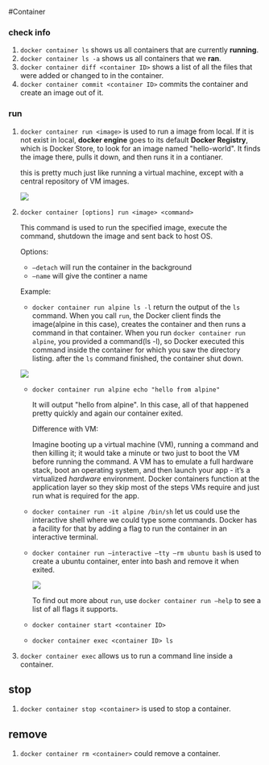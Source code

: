 #Container

### check info

1. `docker container ls` shows us all containers that are currently **running**.
2. `docker container ls -a` shows us all containers that we **ran**.
3. `docker container diff <container ID>` shows a list of all the files that were added or changed to in the container.
4. `docker container commit <container ID>` commits the container and create an image out of it.

### run

1. `docker container run <image>` is used to run a image from local. If it is not exist in local, **docker engine** goes to its default **Docker Registry**, which is Docker Store, to look for an image named "hello-world". It finds the image there, pulls it down, and then runs it in a contianer.

   this is pretty much just like running a virtual machine, except with a central repository of VM images.

   ![](https://training.play-with-docker.com/images/ops-basics-hello-world.svg)

2. `docker container [options] run <image> <command> `  

   This command is used to run the specified image, execute the command, shutdown the image and sent back to host OS.

   Options:

   * `—detach` will run the container in the background
   * `—name` will give the continer a name

   Example:

   * `docker container run alpine ls -l` return the output of the `ls` command. When you call `run`, the Docker client finds the image(alpine in this case), creates the container and then runs a command in that container. When you run `docker container run alpine`, you provided a command(ls -l), so Docker executed this command inside the container for which you saw the directory listing. after the `ls` command finished, the container shut down.

   ![](https://training.play-with-docker.com/images/ops-basics-run-details.svg)

   * `docker container run alpine echo "hello from alpine"` 

     It will output "hello from alpine". In this case, all of that happened pretty quickly and again our container exited.

     Difference with VM:

     Imagine booting up a virtual machine (VM), running a command and then killing it; it would take a minute or two just to boot the VM before running the command. A VM has to emulate a full hardware stack, boot an operating system, and then launch your app - it’s a virtualized *hardware* environment. Docker containers function at the application layer so they skip most of the steps VMs require and just run what is required for the app.

   * `docker container run -it alpine /bin/sh` let us could use the interactive shell where we could type some commands. Docker has a facility for that by adding a flag to run the container in an interactive terminal.

   * `docker container run —interactive —tty —rm ubuntu bash` is used to create a ubuntu container, enter into bash and remove it when exited.

     ![](https://training.play-with-docker.com/images/ops-basics-instances.svg)

     To find out more about `run`, use `docker container run —help` to see a list of all flags it supports.

   * `docker container start <container ID>` 

   * `docker container exec <container ID> ls` 

3. `docker container exec` allows us to run a command line inside a container. 

## stop

1. `docker container stop <container>` is used to stop a container.

## remove

1. `docker container rm <container>` could remove a container.